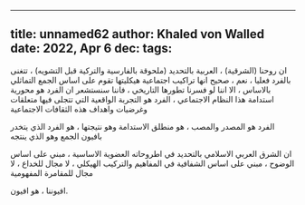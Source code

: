 
---
title: unnamed62
author: Khaled von Walled
date: 2022, Apr 6
dec:
tags:
---
ان روحنا (الشرقية) ، العربية بالتحديد (ملحوقة بالفارسية والتركية قبل التشويه) ، تتغنى بالفرد فعليا ، نعم ، صحيح انها تراكيب اجتماعية هيكليتها تقوم على اساس الجمع التماثلي بالاساس ، الا اننا لو فسرنا تطورها التاريخي ، فاننا سنستشعر ان الفرد هو محورية استدامة هذا النظام الاجتماعي ، الفرد هو التجربة الواقعية التي تتجلى فيها متعلقات وغرضيات واهداف هذه الثقافات الاجتماعية

الفرد هو المصدر والمصب ، هو منطلق الاستدامة وهو نتيجتها ، هو الفرد الذي يتخدر بافيون الجمع وهو الذي ينتجه 

ان الشرق العربي الاسلامي بالتحديد في اطروحاته العضوية الاساسية ، مبني على اساس الوضوح ، مبني على اساس الشفافية في المفاهيم والتركيب الهيكلي ، لا مجال للخداع ، لا مجال للمقامرة المفهومية


افيوننا ، هو افيون.



